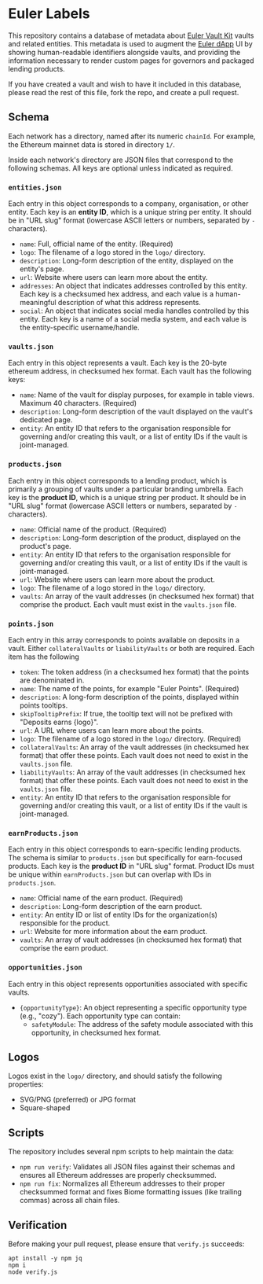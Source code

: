 # Euler Labels

This repository contains a database of metadata about [Euler Vault Kit](https://docs.euler.finance/euler-vault-kit-white-paper/) vaults and related entities. This metadata is used to augment the [Euler dApp](https://app.euler.finance) UI by showing human-readable identifiers alongside vaults, and providing the information necessary to render custom pages for governors and packaged lending products.

If you have created a vault and wish to have it included in this database, please read the rest of this file, fork the repo, and create a pull request.

## Schema

Each network has a directory, named after its numeric `chainId`. For example, the Ethereum mainnet data is stored in directory `1/`.

Inside each network's directory are JSON files that correspond to the following schemas. All keys are optional unless indicated as required.

### `entities.json`

Each entry in this object corresponds to a company, organisation, or other entity. Each key is an **entity ID**, which is a unique string per entity. It should be in "URL slug" format (lowercase ASCII letters or numbers, separated by `-` characters).

* `name`: Full, official name of the entity. (Required)
* `logo`: The filename of a logo stored in the `logo/` directory.
* `description`: Long-form description of the entity, displayed on the entity's page.
* `url`: Website where users can learn more about the entity.
* `addresses`: An object that indicates addresses controlled by this entity. Each key is a checksumed hex address, and each value is a human-meaningful description of what this address represents.
* `social`: An object that indicates social media handles controlled by this entity. Each key is a name of a social media system, and each value is the entity-specific username/handle.

### `vaults.json`

Each entry in this object represents a vault. Each key is the 20-byte ethereum address, in checksumed hex format. Each vault has the following keys:

* `name`: Name of the vault for display purposes, for example in table views. Maximum 40 characters. (Required)
* `description`: Long-form description of the vault displayed on the vault's dedicated page.
* `entity`: An entity ID that refers to the organisation responsible for governing and/or creating this vault, or a list of entity IDs if the vault is joint-managed.

### `products.json`

Each entry in this object corresponds to a lending product, which is primarily a grouping of vaults under a particular branding umbrella. Each key is the **product ID**, which is a unique string per product. It should be in "URL slug" format (lowercase ASCII letters or numbers, separated by `-` characters).

* `name`: Official name of the product. (Required)
* `description`: Long-form description of the product, displayed on the product's page.
* `entity`: An entity ID that refers to the organisation responsible for governing and/or creating this vault, or a list of entity IDs if the vault is joint-managed.
* `url`: Website where users can learn more about the product.
* `logo`: The filename of a logo stored in the `logo/` directory.
* `vaults`: An array of the vault addresses (in checksumed hex format) that comprise the product. Each vault must exist in the `vaults.json` file.

### `points.json`

Each entry in this array corresponds to points available on deposits in a vault. Either `collateralVaults` or `liabilityVaults` or both are required. Each item has the following

* `token`: The token address (in a checksumed hex format) that the points are denominated in.
* `name`: The name of the points, for example "Euler Points". (Required)
* `description`: A long-form description of the points, displayed within points tooltips.
* `skipTooltipPrefix`: If true, the tooltip text will not be prefixed with "Deposits earns {logo}".
* `url`: A URL where users can learn more about the points.
* `logo`: The filename of a logo stored in the `logo/` directory. (Required)
* `collateralVaults`: An array of the vault addresses (in checksumed hex format) that offer these points. Each vault does not need to exist in the `vaults.json` file.
* `liabilityVaults`: An array of the vault addresses (in checksumed hex format) that offer these points. Each vault does not need to exist in the `vaults.json` file.
* `entity`: An entity ID that refers to the organisation responsible for governing and/or creating this vault, or a list of entity IDs if the vault is joint-managed.

### `earnProducts.json`

Each entry in this object corresponds to earn-specific lending products. The schema is similar to `products.json` but specifically for earn-focused products. Each key is the **product ID** in "URL slug" format. Product IDs must be unique within `earnProducts.json` but can overlap with IDs in `products.json`.

* `name`: Official name of the earn product. (Required)
* `description`: Long-form description of the earn product.
* `entity`: An entity ID or list of entity IDs for the organization(s) responsible for the product.
* `url`: Website for more information about the earn product.
* `vaults`: An array of vault addresses (in checksumed hex format) that comprise the earn product.

### `opportunities.json`

Each entry in this object represents opportunities associated with specific vaults.

* `{opportunityType}`: An object representing a specific opportunity type (e.g., "cozy"). Each opportunity type can contain:
  * `safetyModule`: The address of the safety module associated with this opportunity, in checksumed hex format.

## Logos

Logos exist in the `logo/` directory, and should satisfy the following properties:

* SVG/PNG (preferred) or JPG format
* Square-shaped

## Scripts

The repository includes several npm scripts to help maintain the data:

* `npm run verify`: Validates all JSON files against their schemas and ensures all Ethereum addresses are properly checksummed.
* `npm run fix`: Normalizes all Ethereum addresses to their proper checksummed format and fixes Biome formatting issues (like trailing commas) across all chain files.

## Verification

Before making your pull request, please ensure that `verify.js` succeeds:

    apt install -y npm jq
    npm i
    node verify.js
